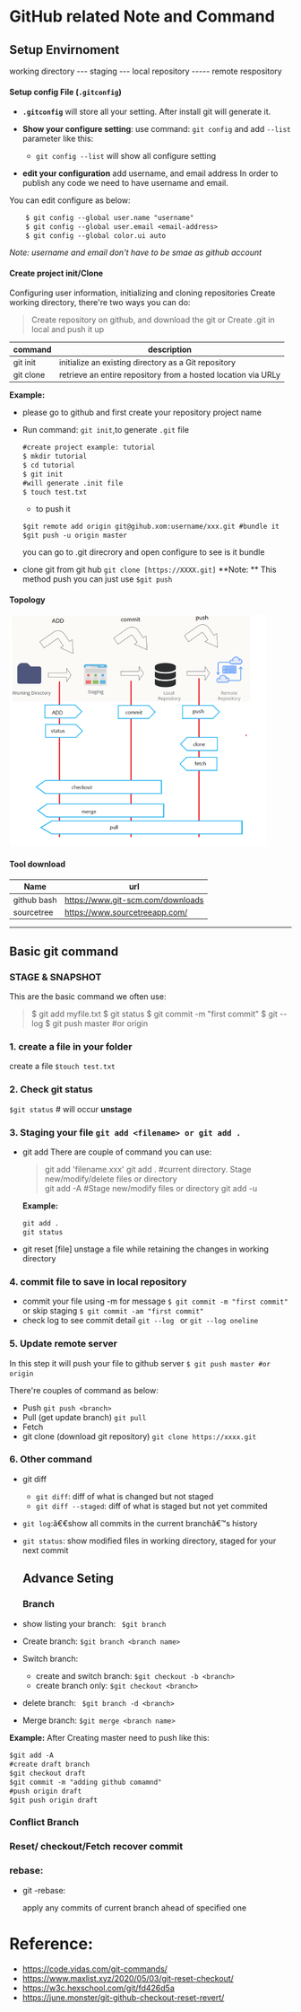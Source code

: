# GitHub related Note and Command

## Setup Envirnoment

working directory --- staging --- local repository ----- remote respository

#### Setup config File (`.gitconfig`)

- **`.gitconfig`** will store all your setting. After install git will generate it. 

- **Show your configure setting**: use command: `git config` and add `--list` parameter like this: 
  
  - `git config --list` will show all configure setting

- **edit your configuration** add username, and email address
  In order to publish any code we need to have username and email.

You can edit configure as below:

```
    $ git config --global user.name "username"
    $ git config --global user.email <email-address>
    $ git config --global color.ui auto
```

*Note: username and email don't have to be smae as github account* 

#### Create project init/Clone

Configuring user information, initializing and cloning repositories
Create working directory, there're two ways you can do:

> Create repository on github, and download the git
> or
> Create .git in local and push it up

| command   | description                                                   |
| --------- | ------------------------------------------------------------- |
| git init  | initialize an existing directory as a Git repository          |
| git clone | retrieve an entire repository from a hosted location via URLy |

**Example:**

- please go to github and first create your repository project name

- Run command:  `git init`,to generate `.git` file
  
  ```
  #create project example: tutorial
  $ mkdir tutorial
  $ cd tutorial
  $ git init
  #will generate .init file
  $ touch test.txt
  ```
  
  -  to push it
    
    ```
    $git remote add origin git@gihub.xom:username/xxx.git #bundle it
    $git push -u origin master 
    ```
    
    you can go to .git direcrory and open configure to see is it bundle

- clone git from git hub
  `git clone [https://XXXX.git]`
  **Note: ** This method push you can just use `$git push`

#### Topology

  <img title="" src="img/gitflow.PNG" alt="title" width="460">

#### Tool download

| Name        | url                               |
| ----------- | --------------------------------- |
| github bash | https://www.git-scm.com/downloads |
| sourcetree  | https://www.sourcetreeapp.com/    |

---

## Basic git command

### STAGE & SNAPSHOT

This are the basic command we often use: 

> $ git add myfile.txt
> $ git status
> $ git commit -m "first commit"
> $ git --log
> $ git push master #or origin

### 1. create a file in your folder

create a file `$touch test.txt`

### 2. Check git status

`$git status` # will occur **unstage**

### 3. Staging your file `git add <filename> or git add . `

- git add 
  There are couple of command you can use:
  
  > git add 'filename.xxx'
  > git add .  #current directory. Stage new/modify/delete files or directory  
  > git add -A #Stage new/modify files or directory
  > git add -u 
  
    **Example:** 
  
  ```
  git add .
  git status
  ```

- git reset [file] 
  unstage a file while retaining the changes in working directory

### 4. commit file to save in local repository

- commit your file using -m for message 
  `$ git commit -m "first commit"`
  or skip staging
  `$ git commit -am "first commit"`
- check log to see commit detail
  `git --log ` or `git --log oneline`

### 5. Update remote server

In this step it will push your file to github server
`$ git push master #or origin`

There're couples of command as below: 

- Push `git push <branch>`
- Pull  (get update branch) `git pull`
- Fetch 
- git clone (download git repository) `git clone https://xxxx.git`

### 6. Other command

- git diff
  -  `git diff`: diff of what is changed but not staged
  - `git diff --staged`: diff of what is staged but not yet commited
- `git log`:ã€€show all commits in the current branchâ€™s history
- `git status`: show modified files in working directory, staged for your next commit
  
  ## Advance  Seting
  
  ### Branch
- show listing your branch: ` $git branch`
- Create branch: `$git branch <branch name>`
- Switch branch: 
  - create and switch branch: `$git checkout -b <branch>`
  - create branch only: `$git checkout <branch>`
- delete branch: ` $git branch -d <branch>`
- Merge branch: `$git merge <branch name>`

**Example:**
After Creating master need to push like this:

```
$git add -A 
#create draft branch
$git checkout draft
$git commit -m "adding github comamnd"
#push origin draft
$git push origin draft
```

### Conflict Branch

### Reset/ checkout/Fetch recover commit

### rebase:

- git -rebase:
  
  apply any commits of current branch ahead of specified one

# Reference:

- https://code.yidas.com/git-commands/
- https://www.maxlist.xyz/2020/05/03/git-reset-checkout/
- https://w3c.hexschool.com/git/fd426d5a
- https://june.monster/git-github-checkout-reset-revert/